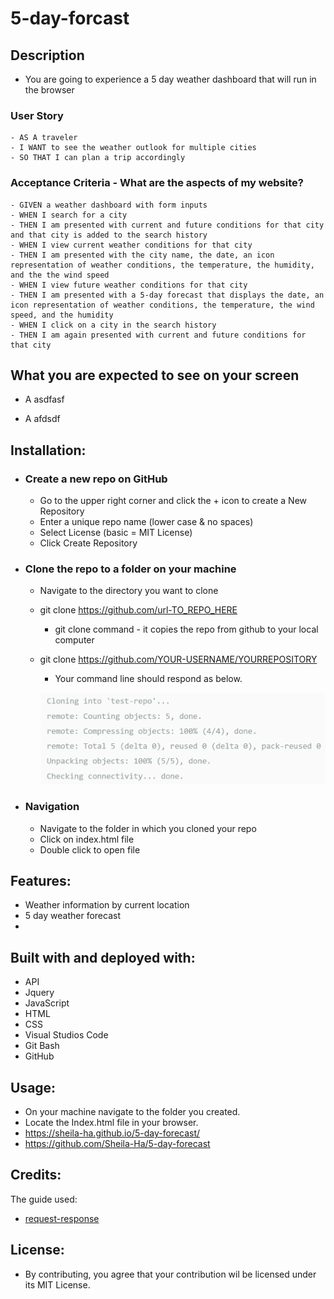 # 5-day-forcast


## Description
  - You are going to experience a 5 day weather dashboard that will run in the browser 

    

  ### User Story
    - AS A traveler
    - I WANT to see the weather outlook for multiple cities
    - SO THAT I can plan a trip accordingly

  ### Acceptance Criteria - What are the aspects of my website?
    - GIVEN a weather dashboard with form inputs
    - WHEN I search for a city
    - THEN I am presented with current and future conditions for that city and that city is added to the search history
    - WHEN I view current weather conditions for that city
    - THEN I am presented with the city name, the date, an icon representation of weather conditions, the temperature, the humidity, and the the wind speed
    - WHEN I view future weather conditions for that city
    - THEN I am presented with a 5-day forecast that displays the date, an icon representation of weather conditions, the temperature, the wind speed, and the humidity
    - WHEN I click on a city in the search history
    - THEN I am again presented with current and future conditions for that city

  ## What you are expected to see on your screen

  * A asdfasf

  * A afdsdf

## Installation:
  - ### Create a new repo on GitHub
      - Go to the upper right corner and click the + icon to create a New Repository
      - Enter a unique repo name (lower case & no spaces)
      - Select License (basic = MIT License)
      - Click Create Repository 

  - ### Clone the repo to a folder on your machine
      - Navigate to the directory you want to clone
      - git clone https://github.com/url-TO_REPO_HERE
          - git clone command - it copies the repo from github  to your local computer
      - git clone https://github.com/YOUR-USERNAME/YOURREPOSITORY
          - Your command line should respond as below.

          ![Alt text](assets/image.png)
        


  - ### Navigation
      - Navigate to the folder in which you cloned your repo
      - Click on index.html file
      - Double click to open file

## Features:
  - Weather information by current location
  - 5 day weather forecast
  - 
  

## Built with and deployed with:
  - API
  - Jquery
  - JavaScript
  - HTML
  - CSS
  - Visual Studios Code
  - Git Bash
  - GitHub
  
## Usage:
  - On your machine navigate to the folder you created.
  - Locate the Index.html file in your browser.
  - https://sheila-ha.github.io/5-day-forecast/
  - https://github.com/Sheila-Ha/5-day-forecast

## Credits:
The guide used:
 - [request-response](https://coding-boot-camp.github.io/full-stack/apis/how-to-use-api-keys)



## License:
  - By contributing, you agree that your contribution wil be licensed under its MIT License.